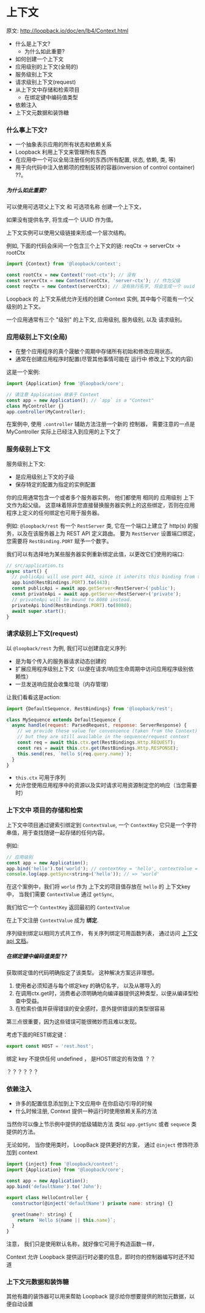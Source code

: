 # 上下文

原文: <http://loopback.io/doc/en/lb4/Context.html>

- 什么是上下文?
  - 为什么如此重要?
- 如何创建一个上下文
- 应用级别的上下文(全局的)
- 服务级别上下文
- 请求级别上下文(request)
- 从上下文中存储和检索项目
  - 在绑定键中编码值类型
- 依赖注入
- 上下文元数据和装饰糖


### 什么事上下文?

- 一个抽象表示应用的所有状态和依赖关系
- Loopback 利用上下文来管理所有东西
- 在应用中一个可以全局注册任何的东西(所有配置, 状态, 依赖, 类, 等)
- 用于向代码中注入依赖项的控制反转的容器(inversion of control container) ??。

##### 为什么如此重要?

可以使用可选项父上下文 和 可选项名称 创建一个上下文，

如果没有提供名字, 将生成一个 UUID 作为值。  

上下文实例可以使用父级链接来形成一个层次结构。

例如, 下面的代码会床间一个包含三个上下文的链: 
reqCtx -> serverCtx -> rootCtx

```js
import {Context} from '@loopback/context';

const rootCtx = new Context('root-ctx'); // 没有
const serverCtx = new Context(rootCtx, 'server-ctx'); // 作为父级
const reqCtx = new Context(serverCtx); // 没有执行名字, 将会生成一个 uuid
```

Loopback 的 上下文系统允许无线的创建 Context 实例, 其中每个可能有一个父级别的上下文。  

一个应用通常有三个 "级别" 的上下文, 应用级别, 服务级别, 以及 请求级别。

### 应用级别上下文(全局)

- 在整个应用程序的真个晟敏个周期中存储所有初始和修改应用状态。
- 通常在创建应用程序时配置(尽管其他事情可能在 运行中 修改上下文的内容)

这是一个案例:

```js
import {Application} from '@loopback/core';

// 请注意 Application 继承于 Context
const app = new Application(); // `app` is a "Context"
class MyController {}
app.controller(MyController);
```

在案例中, 使用 `.controller` 辅助方法注册一个新的 控制器，
需要注意的一点是 MyController 实际上已经注入到应用的上下文了


### 服务级别上下文


服务级别上下文:
  - 是应用级别上下文的子级
  - 保存特定的配置为指定的实例配置

你的应用通常包含一个或者多个服务器实例， 他们都使用 相同的 应用级别 上下文作为起父级。
这意味着除非您直接替换服务器实例上的这些绑定，否则在应用程序上定义的任何绑定也可用于服务器。

例如: `@loopback/rest` 有一个 `RestServer` 类, 它在一个端口上建立了 http(s) 的服务，以及在该服务器上为 REST API 定义路由。
要为 `RestServer` 设置端口绑定， 您需要将 `RestBinding.PORT` 赋予一个数字。

我们可以有选择地为某些服务器实例重新绑定此值，以更改它们使用的端口:

```js
// src/application.ts
async start() {
  // publicApi will use port 443, since it inherits this binding from the app.
  app.bind(RestBindings.PORT).to(443);
  const publicApi = await app.getServer<RestServer>('public');
  const privateApi = await app.getServer<RestServer>('private');
  // privateApi will be bound to 8080 instead.
  privateApi.bind(RestBindings.PORT).to(8080);
  await super.start();
}
```


### 请求级别上下文(request)

以 `@loopback/rest` 为例, 我们可以创建自定义序列:

- 是为每个传入的服务器请求动态创建的
- 扩展应用程序级别上下文（以便在请求/响应生命周期中访问应用程序级别依赖性）
- 一旦发送响应就会收集垃圾（内存管理）

让我们看看这是action:

```js
import {DefaultSequence, RestBindings} from '@loopback/rest';

class MySequence extends DefaultSequence {
  async handle(request: ParsedRequest, response: ServerResponse) {
    // we provide these value for convenience (taken from the Context)
    // but they are still available in the sequence/request context
    const req = await this.ctx.get(RestBindings.Http.REQUEST);
    const res = await this.ctx.get(RestBindings.Http.RESPONSE);
    this.send(res, `hello ${req.query.name}`);
  }
}
```

- `this.ctx` 可用于序列
- 允许您使用应用程序中的资源以及实时请求可用资源制定您的响应（当您需要时）

### 上下文中 项目的存储和检索

上下文中项目通过键索引绑定到 `ContextValue`, 一个 `ContextKey` 它只是一个字符串值，用于查找随键一起存储的任何内容。  

例如:

```js
// 应用级别
const app = new Application();
app.bind('hello').to('world'); // contextKey = 'hello', contextValue = 'world'
console.log(app.getSync<string>('hello')); // => 'world'
``` 

在这个案例中，我们将 `world`  作为 上下文的项目值存放在 `hello` 的 上下文key 中， 当我们需要 `ContextValue` 通过 `getSync`,  

我们给它一个  `ContextKey` 返回最初的 `ContextValue` 

在上下文注册 `ContextValue` 成为 __绑定__.  

序列级别绑定以相同方式共工作， 有关序列绑定可用函数列表， 通过访问 [上下文 api 文档](http://apidocs.loopback.io/@loopback%2fdocs/context.html#182)。

##### 在绑定键中编码值类型 ??

获取绑定值的代码明确指定了该类型。 这种解决方案远非理想。

1. 使用者必须知道与每个绑定key 的确切名字， 以及从哪导入的
2. 在调用ctx.get时，消费者必须明确地向编译器提供这种类型，以便从编译型检查中受益。
3. 在检索价值并获得错误的安全感时，意外提供错误的类型很容易

第三点很重要，因为这些错误可能很微妙而且难以发现。

考虑下面的REST绑定键：
```js
export const HOST = 'rest.host';
```

绑定 key 不提供任何 undefined ， 是HOST绑定的有效值 ？？

？？？？？？



### 依赖注入

- 许多的配置信息添加到上下文应用中 在你启动/引导的时候
- 什么时候注册, Context 提供一种运行时使用依赖关系的方法

当然你可以像上节示例中提供的低级辅助方法 类似 `app.getSync` 或者 `sequece` 类提供的方法。

无论如何， 当你使用类时， LoopBack 提供更好的方案， 通过 `@inject` 修饰符添加到 context

```js
import {inject} from '@loopback/context';
import {Application} from '@loopback/core';

const app = new Application();
app.bind('defaultName').to('John');

export class HelloController {
  constructor(@inject('defaultName') private name: string) {}

  greet(name?: string) {
    return `Hello ${name || this.name}`;
  }
}
```

注意， 我们只是使用默认名称，就好像它可用于构造函数一样， 

Context 允许 Loopback 提供运行时必要的信息，即时你的控制器编写时还不知道


### 上下文元数据和装饰糖

其他有趣的装饰器可以用来帮助 Loopback 提示给你想要提供的附加元数据，以便自动设置